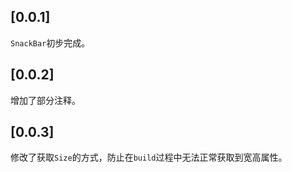 ## [0.0.1]  
`SnackBar`初步完成。

## [0.0.2]
增加了部分注释。

## [0.0.3]
修改了获取`Size`的方式，防止在`build`过程中无法正常获取到宽高属性。